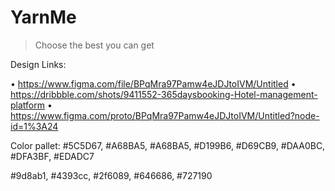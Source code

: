 # YarnMe

> Choose the best you can get


Design Links:

  • https://www.figma.com/file/BPqMra97Pamw4eJDJtoIVM/Untitled
  • https://dribbble.com/shots/9411552-365daysbooking-Hotel-management-platform
  • https://www.figma.com/proto/BPqMra97Pamw4eJDJtoIVM/Untitled?node-id=1%3A24

Color pallet:
  #5C5D67, #A68BA5, #A68BA5, #D199B6, #D69CB9, #DAA0BC, #DFA3BF, #EDADC7

  #9d8ab1, #4393cc, #2f6089, #646686, #727190
